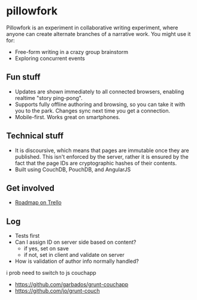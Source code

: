 # pillowfork 

Pillowfork is an experiment in collaborative writing experiment, where anyone can create alternate branches of a narrative work. You might use it for:

 - Free-form writing in a crazy group brainstorm
 - Exploring concurrent events

## Fun stuff

 - Updates are shown immediately to all connected browsers, enabling realtime "story ping-pong".
 - Supports fully offline authoring and browsing, so you can take it with you to the park. Changes sync next time you get a connection.
 - Mobile-first. Works great on smartphones.

## Technical stuff

 - It is discoursive, which means that pages are immutable once they are published. This isn't enforced by the server, rather it is ensured by the fact that the page IDs are cryptographic hashes of their contents.
 - Built using CouchDB, PouchDB, and AngularJS

## Get involved

 - [Roadmap on Trello](https://trello.com/b/vGDutzqN/pillow-fork)

## Log

- Tests first
- Can I assign ID on server side based on content?
  - if yes, set on save
  - if not, set in client and validate on server
- How is validation of author info normally handled?

i prob need to switch to js couchapp
 - https://github.com/garbados/grunt-couchapp
 - https://github.com/jo/grunt-couch

